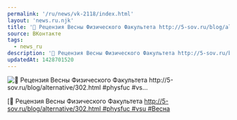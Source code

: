 ```yaml
---
permalink: '/ru/news/vk-2118/index.html'
layout: 'news.ru.njk'
title: '👏 Рецензия Весны Физического Факультета http://5-sov.ru/blog/alternative/302.html #physfuc #vs'
source: ВКонтакте
tags:
  - news_ru
description: '👏 Рецензия Весны Физического Факультета http://5-sov.ru/blog/alternative/302.html #physfuc #vs…'
updatedAt: 1428701520
---
```

![👏 Рецензия Весны Физического Факультета http://5-sov.ru/blog/alternative/302.html #physfuc #vs…](https://sun9-43.userapi.com/c624418/v624418046/2352b/9D6eOUIje3M.jpg)

[👏 Рецензия Весны Физического Факультета
[http://5-sov.ru/blog/alternative/302.html
#physfuc #vsu #Весна](http://5-sov.ru/blog/alternative/302.html)
